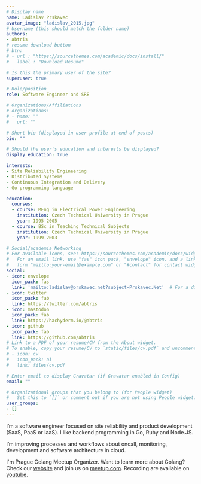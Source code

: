 ```yaml
---
# Display name
name: Ladislav Prskavec
avatar_image: "ladislav_2015.jpg"
# Username (this should match the folder name)
authors:
- abtris
# resume download button
# btn:
# - url : "https://sourcethemes.com/academic/docs/install/"
#   label : "Download Resume"

# Is this the primary user of the site?
superuser: true

# Role/position
role: Software Engineer and SRE

# Organizations/Affiliations
# organizations:
# - name: ""
#   url: ""

# Short bio (displayed in user profile at end of posts)
bio: ""

# Should the user's education and interests be displayed?
display_education: true

interests:
- Site Reliability Engineering
- Distributed Systems
- Continuous Integration and Delivery
- Go programming language

education:
  courses:
  - course: MEng in Electrical Power Engineering
    institution: Czech Technical University in Prague
    year: 1995-2005
  - course: BSc in Teaching Technical Subjects
    institution: Czech Technical University in Prague
    year: 1999-2003

# Social/academia Networking
# For available icons, see: https://sourcethemes.com/academic/docs/widgets/#icons
#   For an email link, use "fas" icon pack, "envelope" icon, and a link in the
#   form "mailto:your-email@example.com" or "#contact" for contact widget.
social:
- icon: envelope
  icon_pack: fas
  link: 'mailto:ladislav@prskavec.net?subject=Prskavec.Net'  # For a direct email link, use "mailto:test@example.org".
- icon: twitter
  icon_pack: fab
  link: https://twitter.com/abtris
- icon: mastodon
  icon_pack: fab
  link: https://hachyderm.io/@abtris
- icon: github
  icon_pack: fab
  link: https://github.com/abtris
# Link to a PDF of your resume/CV from the About widget.
# To enable, copy your resume/CV to `static/files/cv.pdf` and uncomment the lines below.
# - icon: cv
#   icon_pack: ai
#   link: files/cv.pdf

# Enter email to display Gravatar (if Gravatar enabled in Config)
email: ""

# Organizational groups that you belong to (for People widget)
#   Set this to `[]` or comment out if you are not using People widget.
user_groups:
- []
---
```


I’m a software engineer focused on site reliability and product development (SaaS, PaaS or IaaS). I like backend programming in Go, Ruby and Node.JS.

I’m improving processes and workflows about oncall, monitoring, development and software architecture in cloud.

I'm Prague Golang Meetup Organizer. Want to learn more about Golang? Check our [website](https://www.gomeetupprague.cz/) and join us on [meetup.com](https://www.meetup.com/prague-golang-meetup/). Recording are available on [youtube](https://www.youtube.com/@gomeetupprague).
